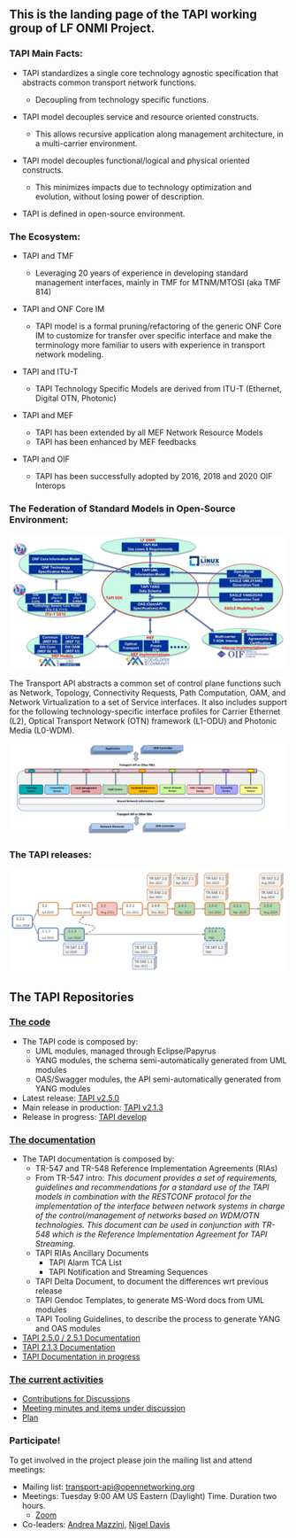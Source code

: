 ## This is the landing page of the TAPI working group of LF ONMI Project.

### TAPI Main Facts:

- TAPI standardizes a single core technology agnostic specification that abstracts common transport network functions.
  + Decoupling from technology specific functions.

- TAPI model decouples service and resource oriented constructs.
  + This allows recursive application along management architecture, in a multi-carrier environment.

- TAPI model decouples functional/logical and physical oriented constructs.
  + This minimizes impacts due to technology optimization and evolution, without losing power of description.

- TAPI is defined in open-source environment.

### The Ecosystem:

- TAPI and TMF
  + Leveraging 20 years of experience in developing standard management interfaces, mainly in TMF for MTNM/MTOSI (aka TMF 814)

- TAPI and ONF Core IM
  + TAPI model is a formal pruning/refactoring of the generic ONF Core IM to customize for transfer over specific interface and make the terminology more familiar to users with experience in transport network modeling.

- TAPI and ITU-T
  + TAPI Technology Specific Models are derived from ITU-T (Ethernet, Digital OTN, Photonic)

- TAPI and MEF
  + TAPI has been extended by all MEF Network Resource Models
  + TAPI has been enhanced by MEF feedbacks
- TAPI and OIF
  + TAPI has been successfully adopted by 2016, 2018 and 2020 OIF Interops

### The Federation of Standard Models in Open-Source Environment:

![](https://github.com/Open-Network-Models-and-Interfaces-ONMI/TAPI-Activities/blob/main/ContributionsForDiscussions/TAPI-Intro_slide1.jpg)

The Transport API abstracts a common set of control plane functions such as Network, Topology, Connectivity Requests, Path Computation, OAM, and Network Virtualization to a set of Service interfaces. It also includes support for the following technology-specific interface profiles for Carrier Ethernet (L2), Optical Transport Network (OTN) framework (L1-ODU) and Photonic Media (L0-WDM).

![](https://github.com/Open-Network-Models-and-Interfaces-ONMI/TAPI-Activities/blob/main/ContributionsForDiscussions/TAPI-Intro_slide3.jpg)

### The TAPI releases:

![](https://github.com/Open-Network-Models-and-Interfaces-ONMI/TAPI-Activities/blob/main/ContributionsForDiscussions/TAPI-Intro_slide2.jpg)

## The TAPI Repositories
### [The code](https://github.com/Open-Network-Models-and-Interfaces-ONMI/TAPI)
- The TAPI code is composed by:
  + UML modules, managed through Eclipse/Papyrus
  + YANG modules, the schema semi-automatically generated from UML modules
  + OAS/Swagger modules, the API semi-automatically generated from YANG modules
- Latest release: [TAPI v2.5.0](https://github.com/Open-Network-Models-and-Interfaces-ONMI/TAPI/releases/tag/v2.5.0)
- Main release in production: [TAPI v2.1.3](https://github.com/Open-Network-Models-and-Interfaces-ONMI/TAPI/releases/tag/v2.1.3)
- Release in progress: [TAPI develop](https://github.com/Open-Network-Models-and-Interfaces-ONMI/TAPI/tree/develop)

### [The documentation](https://github.com/Open-Network-Models-and-Interfaces-ONMI/TAPI-Documentation)
- The TAPI documentation is composed by:
  + TR-547 and TR-548 Reference Implementation Agreements (RIAs)
  + From TR-547 intro: _This document provides a set of requirements, guidelines and recommendations for a standard use of the TAPI models in combination with the RESTCONF protocol for the implementation of the interface between network systems in charge of the control/management of networks based on WDM/OTN technologies. This document can be used in conjunction with TR-548 which is the Reference Implementation Agreement for TAPI Streaming._
  + TAPI RIAs Ancillary Documents
    - TAPI Alarm TCA List
    - TAPI Notification and Streaming Sequences
  + TAPI Delta Document, to document the differences wrt previous release
  + TAPI Gendoc Templates, to generate MS-Word docs from UML modules
  + TAPI Tooling Guidelines, to describe the process to generate YANG and OAS modules
- [TAPI 2.5.0 / 2.5.1 Documentation](https://github.com/Open-Network-Models-and-Interfaces-ONMI/TAPI-Documentation/releases/tag/v2.5.0)
- [TAPI 2.1.3 Documentation](https://github.com/Open-Network-Models-and-Interfaces-ONMI/TAPI-Documentation/releases/tag/v2.1.3)
- [TAPI Documentation in progress](https://github.com/Open-Network-Models-and-Interfaces-ONMI/TAPI-Documentation)
### [The current activities](https://github.com/Open-Network-Models-and-Interfaces-ONMI/TAPI-Activities)
- [Contributions for Discussions](https://github.com/Open-Network-Models-and-Interfaces-ONMI/TAPI/tree/tapi-team-activities/TAPI-TEAM-ACTIVITIES/Contributions)
- [Meeting minutes and items under discussion](https://github.com/Open-Network-Models-and-Interfaces-ONMI/TAPI-Activities/wiki)
- [Plan](https://github.com/Open-Network-Models-and-Interfaces-ONMI/TAPI/wiki/TAPI-Plan)

### Participate!

To get involved in the project please join the mailing list and attend meetings:
- Mailing list: transport-api@opennetworking.org
- Meetings: Tuesday 9:00 AM US Eastern (Daylight) Time. Duration two hours.
  + [Zoom]( https://zoom-lfx.platform.linuxfoundation.org/meetings/onmi-project)
- Co-leaders: [Andrea Mazzini](andrea.mazzini@nokia.com), [Nigel Davis](ndavis@ciena.com)
